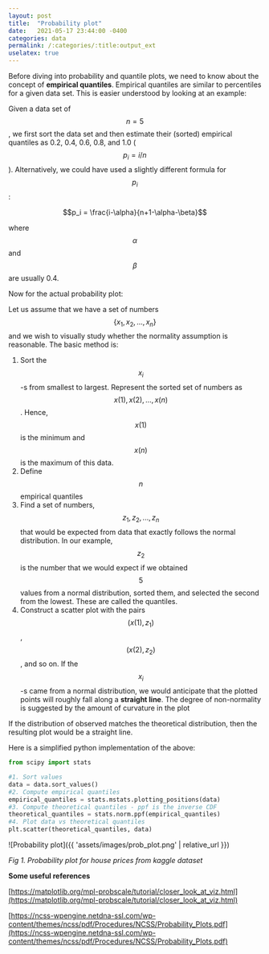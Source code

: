 ```yaml
---
layout: post
title:  "Probability plot"
date:   2021-05-17 23:44:00 -0400
categories: data
permalink: /:categories/:title:output_ext
uselatex: true
---
```

Before diving into probability and quantile plots, we need to know about the concept of **empirical quantiles**. Empirical quantiles are similar to percentiles for a given data set. This is easier understood by looking at an example:

 Given a data set of $$n = 5$$, we first sort the data set and then estimate their (sorted) empirical quantiles as 0.2, 0.4, 0.6, 0.8, and 1.0 ($$p_i = i/n$$). Alternatively, we could have used a slightly different formula for $$p_i$$:

$$p_i = \frac{i-\alpha}{n+1-\alpha-\beta}$$

where $$\alpha$$ and $$\beta$$ are usually 0.4.

Now for the actual probability plot:

Let us assume that we have a set of numbers $$\{x_1, x_2, ..., x_n\}$$ and we wish to visually study whether the normality assumption is reasonable. The basic method is:

1. Sort the $$x_i$$-s from smallest to largest. Represent the sorted set of numbers as $$x(1), x(2), ..., x(n)$$. Hence, $$x(1)$$ is the minimum and $$x(n)$$ is the maximum of this data.
2. Define $$n$$ empirical quantiles
3. Find a set of numbers, $$z_1, z_2, ..., z_n$$ that would be expected from data that exactly follows the normal distribution. In our example, $$z_2$$ is the number that we would expect if we obtained $$5$$ values from a normal distribution, sorted them, and selected the second from the lowest. These are called the quantiles.
4. Construct a scatter plot with the pairs $$(x(1), z_1)$$, $$(x(2), z_2)$$, and so on. If the $$x_i$$-s came from a normal distribution, we would anticipate that the plotted points will roughly fall along a **straight line**. The degree of non-normality is suggested by the amount of curvature in the plot

If the distribution of observed matches the theoretical distribution, then the resulting plot would be a straight line.

Here is a simplified python implementation of the above:

```python
from scipy import stats 

#1. Sort values
data = data.sort_values()
#2. Compute empirical quantiles
empirical_quantiles = stats.mstats.plotting_positions(data)
#3. Compute theoretical quantiles - ppf is the inverse CDF
theoretical_quantiles = stats.norm.ppf(empirical_quantiles)
#4. Plot data vs theoretical quantiles
plt.scatter(theoretical_quantiles, data)
```

![Probability plot]({{ 'assets/images/prob_plot.png' | relative_url }})

*Fig 1. Probability plot for house prices from kaggle dataset*

**Some useful references**

[https://matplotlib.org/mpl-probscale/tutorial/closer_look_at_viz.html](https://matplotlib.org/mpl-probscale/tutorial/closer_look_at_viz.html)

[https://ncss-wpengine.netdna-ssl.com/wp-content/themes/ncss/pdf/Procedures/NCSS/Probability_Plots.pdf](https://ncss-wpengine.netdna-ssl.com/wp-content/themes/ncss/pdf/Procedures/NCSS/Probability_Plots.pdf)

